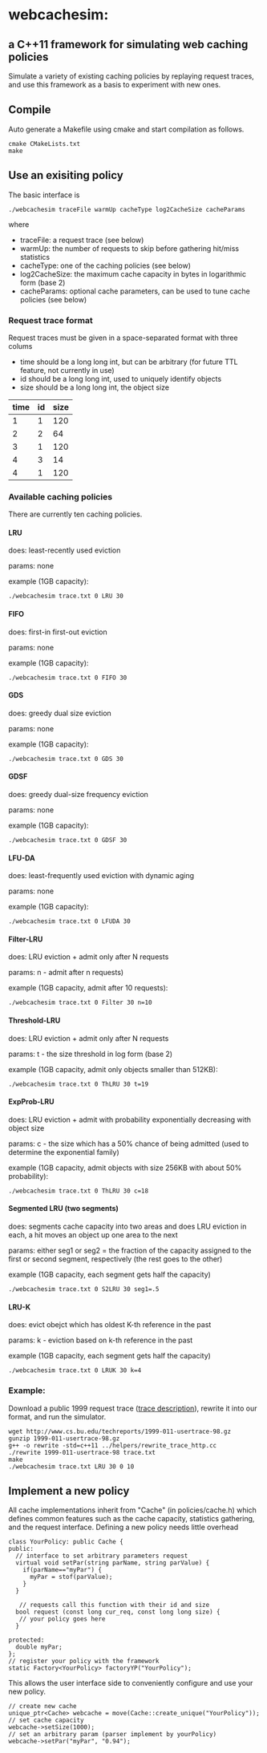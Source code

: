 # webcachesim:
## a C++11 framework for simulating web caching policies

Simulate a variety of existing caching policies by replaying request traces, and use this framework as a basis to experiment with new ones.

## Compile

Auto generate a Makefile using cmake and start compilation as follows.

    cmake CMakeLists.txt
    make

## Use an exisiting policy

The basic interface is

    ./webcachesim traceFile warmUp cacheType log2CacheSize cacheParams

where

 - traceFile: a request trace (see below)
 - warmUp: the number of requests to skip before gathering hit/miss statistics
 - cacheType: one of the caching policies (see below)
 - log2CacheSize: the maximum cache capacity in bytes in logarithmic form (base 2)
 - cacheParams: optional cache parameters, can be used to tune cache policies (see below)

### Request trace format

Request traces must be given in a space-separated format with three colums
- time should be a long long int, but can be arbitrary (for future TTL feature, not currently in use)
- id should be a long long int, used to uniquely identify objects
- size should be a long long int, the object size

| time |  id | size |
| ---- | --- | ---- |
|   1  |  1  |  120 |
|   2  |  2  |   64 |
|   3  |  1  |  120 |
|   4  |  3  |  14  |
|   4  |  1 |  120 |

### Available caching policies

There are currently ten caching policies.

#### LRU

does: least-recently used eviction

params: none

example (1GB capacity):

    ./webcachesim trace.txt 0 LRU 30
    
#### FIFO

does: first-in first-out eviction

params: none

example (1GB capacity):

    ./webcachesim trace.txt 0 FIFO 30
    
#### GDS

does: greedy dual size eviction

params: none

example (1GB capacity):

    ./webcachesim trace.txt 0 GDS 30
    
#### GDSF

does: greedy dual-size frequency eviction

params: none

example (1GB capacity):

    ./webcachesim trace.txt 0 GDSF 30
    
#### LFU-DA

does: least-frequently used eviction with dynamic aging

params: none

example (1GB capacity):

    ./webcachesim trace.txt 0 LFUDA 30
    
    
#### Filter-LRU

does: LRU eviction + admit only after N requests

params: n - admit after n requests)

example (1GB capacity, admit after 10 requests):

    ./webcachesim trace.txt 0 Filter 30 n=10
    
#### Threshold-LRU

does: LRU eviction + admit only after N requests

params: t - the size threshold in log form (base 2)

example (1GB capacity, admit only objects smaller than 512KB):

    ./webcachesim trace.txt 0 ThLRU 30 t=19
    
#### ExpProb-LRU

does: LRU eviction + admit with probability exponentially decreasing with object size

params: c - the size which has a 50% chance of being admitted (used to determine the exponential family)

example (1GB capacity, admit objects with size 256KB with about 50% probability):

    ./webcachesim trace.txt 0 ThLRU 30 c=18
  
#### Segmented LRU (two segments)

does: segments cache capacity into two areas and does LRU eviction in each, a hit moves an object up one area to the next

params: either seg1 or seg2 = the fraction of the capacity assigned to the first or second segment, respectively (the rest goes to the other)

example (1GB capacity, each segment gets half the capacity)

    ./webcachesim trace.txt 0 S2LRU 30 seg1=.5

#### LRU-K

does: evict obejct which has oldest K-th reference in the past

params: k - eviction based on k-th reference in the past

example (1GB capacity, each segment gets half the capacity)

    ./webcachesim trace.txt 0 LRUK 30 k=4

### Example:

Download a public 1999 request trace ([trace description](http://www.cs.bu.edu/techreports/abstracts/1999-011)), rewrite it into our format, and run the simulator.

    wget http://www.cs.bu.edu/techreports/1999-011-usertrace-98.gz
    gunzip 1999-011-usertrace-98.gz
    g++ -o rewrite -std=c++11 ../helpers/rewrite_trace_http.cc
    ./rewrite 1999-011-usertrace-98 trace.txt
    make
    ./webcachesim trace.txt LRU 30 0 10


## Implement a new policy

All cache implementations inherit from "Cache" (in policies/cache.h) which defines common features such as the cache capacity, statistics gathering, and the request interface. Defining a new policy needs little overhead

    class YourPolicy: public Cache {
    public:
      // interface to set arbitrary parameters request
      virtual void setPar(string parName, string parValue) {
        if(parName=="myPar") {
          myPar = stof(parValue);
        }
      }
    
       // requests call this function with their id and size
      bool request (const long cur_req, const long long size) {
       // your policy goes here
      }
    
    protected:
      double myPar;
    };
    // register your policy with the framework
    static Factory<YourPolicy> factoryYP("YourPolicy");
 
This allows the user interface side to conveniently configure and use your new policy.

    // create new cache
    unique_ptr<Cache> webcache = move(Cache::create_unique("YourPolicy"));
    // set cache capacity
    webcache->setSize(1000);
    // set an arbitrary param (parser implement by yourPolicy)
    webcache->setPar("myPar", "0.94");
